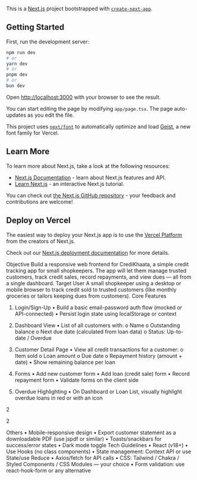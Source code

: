 This is a [Next.js](https://nextjs.org) project bootstrapped with [`create-next-app`](https://nextjs.org/docs/app/api-reference/cli/create-next-app).

## Getting Started

First, run the development server:

```bash
npm run dev
# or
yarn dev
# or
pnpm dev
# or
bun dev
```

Open [http://localhost:3000](http://localhost:3000) with your browser to see the result.

You can start editing the page by modifying `app/page.tsx`. The page auto-updates as you edit the file.

This project uses [`next/font`](https://nextjs.org/docs/app/building-your-application/optimizing/fonts) to automatically optimize and load [Geist](https://vercel.com/font), a new font family for Vercel.

## Learn More

To learn more about Next.js, take a look at the following resources:

- [Next.js Documentation](https://nextjs.org/docs) - learn about Next.js features and API.
- [Learn Next.js](https://nextjs.org/learn) - an interactive Next.js tutorial.

You can check out [the Next.js GitHub repository](https://github.com/vercel/next.js) - your feedback and contributions are welcome!

## Deploy on Vercel

The easiest way to deploy your Next.js app is to use the [Vercel Platform](https://vercel.com/new?utm_medium=default-template&filter=next.js&utm_source=create-next-app&utm_campaign=create-next-app-readme) from the creators of Next.js.

Check out our [Next.js deployment documentation](https://nextjs.org/docs/app/building-your-application/deploying) for more details.



Objective
Build a responsive web frontend for CrediKhaata, a simple credit tracking app for small shopkeepers. The app will
let them manage trusted customers, track credit sales, record repayments, and view dues — all from a single
dashboard.
Target User
A small shopkeeper using a desktop or mobile browser to track credit sold to trusted customers (like monthly
groceries or tailors keeping dues from customers).
Core Features
1. Login/Sign-Up
• Build a basic email-password auth flow (mocked or API-connected)
• Persist login state using localStorage or context
2. Dashboard View
• List of all customers with:
o Name
o Outstanding balance
o Next due date (calculated from loan data)
o Status: Up-to-date / Overdue

3. Customer Detail Page
• View all credit transactions for a customer:
o Item sold
o Loan amount
o Due date
o Repayment history (amount + date)
• Show remaining balance per loan
4. Forms
• Add new customer form
• Add loan (credit sale) form
• Record repayment form
• Validate forms on the client side
5. Overdue Highlighting
• On Dashboard or Loan List, visually highlight overdue loans in red or with an icon

2

2

Others
• Mobile-responsive design
• Export customer statement as a downloadable PDF (use jspdf or similar)
• Toasts/snackbars for success/error states
• Dark mode toggle
Tech Guidelines
• React (v18+)
• Use Hooks (no class components)
• State management: Context API or use State/use Reduce
• Axios/fetch for API calls
• CSS: Tailwind / Chakra / Styled Components / CSS Modules — your choice
• Form validation: use react-hook-form or any alternative
